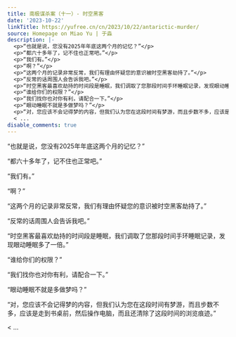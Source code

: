 ```yaml
---
title: 南极谋杀案（十一）- 时空黑客
date: '2023-10-22'
linkTitle: https://yufree.cn/cn/2023/10/22/antarictic-murder/
source: Homepage on Miao Yu | 于淼
description: |-
  <p>“也就是说，您没有2025年年底这两个月的记忆？”</p>
  <p>“都六十多年了，记不住也正常吧。”</p>
  <p>“我们有。”</p>
  <p>“啊？”</p>
  <p>“这两个月的记录非常反常，我们有理由怀疑您的意识被时空黑客劫持了。”</p>
  <p>“反常的话周围人会告诉我吧。”</p>
  <p>“时空黑客最喜欢劫持的时间段是睡眠，我们调取了您那段时间手环睡眠记录，发现眼动睡眠多了一倍。”</p>
  <p>“谁给你们的权限？”</p>
  <p>“我们找你也对你有利，请配合一下。”</p>
  <p>“眼动睡眠不就是多做梦吗？”</p>
  <p>“对，您应该不会记得梦的内容，但我们认为您在这段时间有梦游，而且步数不多，应该是走到书桌前，然后操作电脑，而且还清除了这段时间的浏览痕迹。”</p>
  < ...
disable_comments: true
---
```

<p>“也就是说，您没有2025年年底这两个月的记忆？”</p>
<p>“都六十多年了，记不住也正常吧。”</p>
<p>“我们有。”</p>
<p>“啊？”</p>
<p>“这两个月的记录非常反常，我们有理由怀疑您的意识被时空黑客劫持了。”</p>
<p>“反常的话周围人会告诉我吧。”</p>
<p>“时空黑客最喜欢劫持的时间段是睡眠，我们调取了您那段时间手环睡眠记录，发现眼动睡眠多了一倍。”</p>
<p>“谁给你们的权限？”</p>
<p>“我们找你也对你有利，请配合一下。”</p>
<p>“眼动睡眠不就是多做梦吗？”</p>
<p>“对，您应该不会记得梦的内容，但我们认为您在这段时间有梦游，而且步数不多，应该是走到书桌前，然后操作电脑，而且还清除了这段时间的浏览痕迹。”</p>
< ...